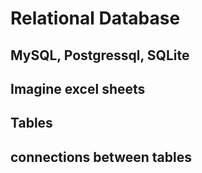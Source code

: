 # Relational Database
## MySQL, Postgressql, SQLite
## Imagine excel sheets
## Tables
## connections between tables
